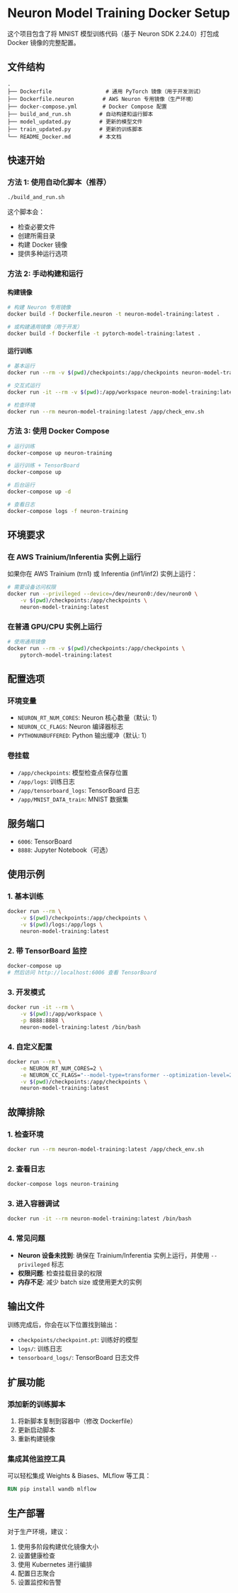 # Neuron Model Training Docker Setup

这个项目包含了将 MNIST 模型训练代码（基于 Neuron SDK 2.24.0）打包成 Docker 镜像的完整配置。

## 文件结构

```
.
├── Dockerfile                 # 通用 PyTorch 镜像（用于开发测试）
├── Dockerfile.neuron         # AWS Neuron 专用镜像（生产环境）
├── docker-compose.yml        # Docker Compose 配置
├── build_and_run.sh         # 自动构建和运行脚本
├── model_updated.py         # 更新的模型文件
├── train_updated.py         # 更新的训练脚本
└── README_Docker.md         # 本文档
```

## 快速开始

### 方法 1: 使用自动化脚本（推荐）

```bash
./build_and_run.sh
```

这个脚本会：
- 检查必要文件
- 创建所需目录
- 构建 Docker 镜像
- 提供多种运行选项

### 方法 2: 手动构建和运行

#### 构建镜像

```bash
# 构建 Neuron 专用镜像
docker build -f Dockerfile.neuron -t neuron-model-training:latest .

# 或构建通用镜像（用于开发）
docker build -f Dockerfile -t pytorch-model-training:latest .
```

#### 运行训练

```bash
# 基本运行
docker run --rm -v $(pwd)/checkpoints:/app/checkpoints neuron-model-training:latest

# 交互式运行
docker run -it --rm -v $(pwd):/app/workspace neuron-model-training:latest /bin/bash

# 检查环境
docker run --rm neuron-model-training:latest /app/check_env.sh
```

### 方法 3: 使用 Docker Compose

```bash
# 运行训练
docker-compose up neuron-training

# 运行训练 + TensorBoard
docker-compose up

# 后台运行
docker-compose up -d

# 查看日志
docker-compose logs -f neuron-training
```

## 环境要求

### 在 AWS Trainium/Inferentia 实例上运行

如果你在 AWS Trainium (trn1) 或 Inferentia (inf1/inf2) 实例上运行：

```bash
# 需要设备访问权限
docker run --privileged --device=/dev/neuron0:/dev/neuron0 \
    -v $(pwd)/checkpoints:/app/checkpoints \
    neuron-model-training:latest
```

### 在普通 GPU/CPU 实例上运行

```bash
# 使用通用镜像
docker run --rm -v $(pwd)/checkpoints:/app/checkpoints \
    pytorch-model-training:latest
```

## 配置选项

### 环境变量

- `NEURON_RT_NUM_CORES`: Neuron 核心数量（默认: 1）
- `NEURON_CC_FLAGS`: Neuron 编译器标志
- `PYTHONUNBUFFERED`: Python 输出缓冲（默认: 1）

### 卷挂载

- `/app/checkpoints`: 模型检查点保存位置
- `/app/logs`: 训练日志
- `/app/tensorboard_logs`: TensorBoard 日志
- `/app/MNIST_DATA_train`: MNIST 数据集

## 服务端口

- `6006`: TensorBoard
- `8888`: Jupyter Notebook（可选）

## 使用示例

### 1. 基本训练

```bash
docker run --rm \
    -v $(pwd)/checkpoints:/app/checkpoints \
    -v $(pwd)/logs:/app/logs \
    neuron-model-training:latest
```

### 2. 带 TensorBoard 监控

```bash
docker-compose up
# 然后访问 http://localhost:6006 查看 TensorBoard
```

### 3. 开发模式

```bash
docker run -it --rm \
    -v $(pwd):/app/workspace \
    -p 8888:8888 \
    neuron-model-training:latest /bin/bash
```

### 4. 自定义配置

```bash
docker run --rm \
    -e NEURON_RT_NUM_CORES=2 \
    -e NEURON_CC_FLAGS="--model-type=transformer --optimization-level=2" \
    -v $(pwd)/checkpoints:/app/checkpoints \
    neuron-model-training:latest
```

## 故障排除

### 1. 检查环境

```bash
docker run --rm neuron-model-training:latest /app/check_env.sh
```

### 2. 查看日志

```bash
docker-compose logs neuron-training
```

### 3. 进入容器调试

```bash
docker run -it --rm neuron-model-training:latest /bin/bash
```

### 4. 常见问题

- **Neuron 设备未找到**: 确保在 Trainium/Inferentia 实例上运行，并使用 `--privileged` 标志
- **权限问题**: 检查挂载目录的权限
- **内存不足**: 减少 batch size 或使用更大的实例

## 输出文件

训练完成后，你会在以下位置找到输出：

- `checkpoints/checkpoint.pt`: 训练好的模型
- `logs/`: 训练日志
- `tensorboard_logs/`: TensorBoard 日志文件

## 扩展功能

### 添加新的训练脚本

1. 将新脚本复制到容器中（修改 Dockerfile）
2. 更新启动脚本
3. 重新构建镜像

### 集成其他监控工具

可以轻松集成 Weights & Biases、MLflow 等工具：

```dockerfile
RUN pip install wandb mlflow
```

## 生产部署

对于生产环境，建议：

1. 使用多阶段构建优化镜像大小
2. 设置健康检查
3. 使用 Kubernetes 进行编排
4. 配置日志聚合
5. 设置监控和告警
